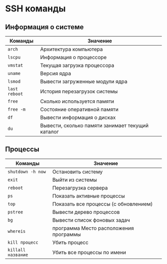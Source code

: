 # SSH команды

## Информация о системе

| Команды       | Значение                                         |
|---------------|--------------------------------------------------|
| `arch`        | Архитектура компьютера                           |
| `lscpu`       | Информация о процессоре                          |
| `vmstat`      | Текущая загрузка процессора                      |
| `uname`       | Версия ядра                                      |
| `lsmod`       | Вывести загруженные модули ядра                  |
| `last reboot` | История перезагрузок системы                     |
| `free`        | Сколько используется памяти                      |
| `free -m`     | Состояние оперативной памяти                     |
| `df`          | Вывести информация о дисках                      |
| `du`          | Вывести, сколько памяти занимает текущий каталог |


## Процессы

| Команды            | Значение                               |
|--------------------|----------------------------------------|
| `shutdown -h now`  | Остановить систему                     |
| `exit`             | Выйти из системы                       |
| `reboot`           | Перезагрузка сервера                   |
| `ps`               | Показать активные процессы             |
| `top`              | Показать все процессы (с обновлением)  |
| `pstree`           | Вывести дерево процессов               |
| `bg`               | Вывести список фоновых задач           |
| `whereis`          | программа	Место расположения программы |
| `kill процесс`     | Убить процесс                          |
| `killall название` | Убить все процессы по имени            |


